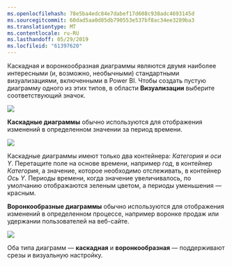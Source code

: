 ```yaml
---
ms.openlocfilehash: 78e5ba4edc84e7dabef17d608c938adc4693145d
ms.sourcegitcommit: 60dad5aa0d85db790553e537bf8ac34ee3289ba3
ms.translationtype: MT
ms.contentlocale: ru-RU
ms.lasthandoff: 05/29/2019
ms.locfileid: "61397620"
---
```

Каскадная и воронкообразная диаграммы являются двумя наиболее интересными (и, возможно, необычными) стандартными визуализациями, включенными в Power BI. Чтобы создать пустую диаграмму одного из этих типов, в области **Визуализации** выберите соответствующий значок.

![](media/3-8-create-waterfall-funnel-charts/3-8_1.png)

**Каскадные диаграммы** обычно используются для отображения изменений в определенном значении за период времени.

![](media/3-8-create-waterfall-funnel-charts/3-8_2.png)

Каскадные диаграммы имеют только два контейнера: *Категория* и *оси Y*. Перетащите поле на основе времени, например *год*, в контейнер *Категория*, а значение, которое необходимо отслеживать, в контейнер *Ось Y*. Периоды времени, когда значение увеличивалось, по умолчанию отображаются зеленым цветом, а периоды уменьшения — красным.

**Воронкообразные диаграммы** обычно используются для отображения изменений в определенном процессе, например воронке продаж или удержании пользователей на веб-сайте.

![](media/3-8-create-waterfall-funnel-charts/3-8_3.png)

Оба типа диаграмм — **каскадная** и **воронкообразная** — поддерживают срезы и визуальную настройку.

